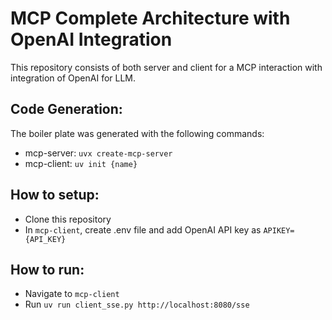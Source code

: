 # MCP Complete Architecture with OpenAI Integration
This repository consists of both server and client for a MCP interaction with integration of OpenAI for LLM.

## Code Generation:
The boiler plate was generated with the following commands:
- mcp-server: `uvx create-mcp-server`
- mcp-client: `uv init {name}`

## How to setup:
- Clone this repository
- In `mcp-client`, create .env file and add OpenAI API key as `APIKEY={API_KEY}`

## How to run:
- Navigate to `mcp-client`
- Run `uv run client_sse.py http://localhost:8080/sse`